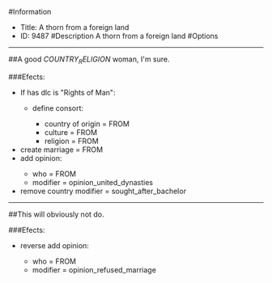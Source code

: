 #Information
 - Title: A thorn from a foreign land
 - ID: 9487
#Description
A thorn from a foreign land
#Options

___
##A good $COUNTRY_RELIGION$ woman, I'm sure.

###Efects:<ul><li>If has dlc is "Rights of Man":</li><ul><li>define consort:</li><ul><li>country of origin = FROM</li><li>culture = FROM</li><li>religion = FROM</li></ul></ul><li>create marriage = FROM</li><li>add opinion:</li><ul><li>who = FROM</li><li>modifier = opinion_united_dynasties</li></ul><li>remove country modifier = sought_after_bachelor</li></ul>

___
##This will obviously not do.

###Efects:<ul><li>reverse add opinion:</li><ul><li>who = FROM</li><li>modifier = opinion_refused_marriage</li></ul></ul>
